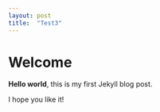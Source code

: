 ```yaml
---
layout: post
title:  "Test3"
---
```


# Welcome

**Hello world**, this is my first Jekyll blog post.

I hope you like it!